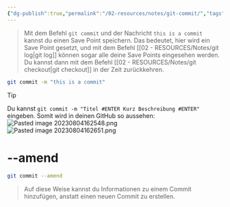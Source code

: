 ```yaml
---
{"dg-publish":true,"permalink":"/02-resources/notes/git-commit/","tags":["git/commit"],"noteIcon":"","updated":"2025-08-26T16:35:04.000+02:00"}
---
```


>Mit dem Befehl `git commit` und der Nachricht `this is a commit` kannst du einen Save Point speichern. Das bedeutet, hier wird ein Save Point gesetzt, und mit dem Befehl [[02 - RESOURCES/Notes/git log\|git log]] können sogar alle deine Save Points eingesehen werden. 
>Du kannst dann mit dem Befehl [[02 - RESOURCES/Notes/git checkout\|git checkout]] in der Zeit zurückkehren.
```bash
git commit -m "this is a commit"
```


>[!tip] 
>Du kannst ```git commit -m "Titel #ENTER Kurz Beschreibung #ENTER"```
>eingeben. Somit  wird in deinen GitHub so aussehen:
>![Pasted image 20230804162548.png](/img/user/02%20-%20RESOURCES/Files/IMG/Pasted%20image%2020230804162548.png)
>![Pasted image 20230804162651.png](/img/user/02%20-%20RESOURCES/Files/IMG/Pasted%20image%2020230804162651.png)

# --amend
```bash
git commit --amend
```

>Auf diese Weise kannst du Informationen zu einem Commit hinzufügen, anstatt einen neuen Commit zu erstellen.